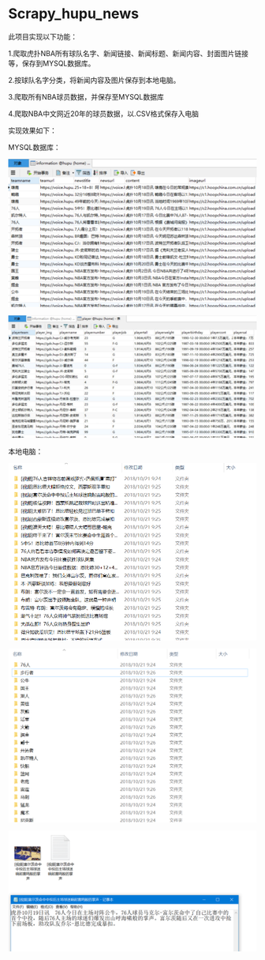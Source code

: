 # Scrapy_hupu_news
此项目实现以下功能：

1.爬取虎扑NBA所有球队名字、新闻链接、新闻标题、新闻内容、封面图片链接等，保存到MYSQL数据库。

2.按球队名字分类，将新闻内容及图片保存到本地电脑。

3.爬取所有NBA球员数据，并保存至MYSQL数据库

4.爬取NBA中文网近20年的球员数据，以.CSV格式保存入电脑

实现效果如下：

MYSQL数据库：


 ![image](https://github.com/gougou-Hub/Scrapy_hupu_news/blob/master/Results_images/news_data.png)
 
 ![image](https://github.com/gougou-Hub/Scrapy_hupu_news/blob/master/Results_images/player_data.JPG)
 
 
 本地电脑：
 
 ![image](https://github.com/gougou-Hub/Scrapy_hupu_news/blob/master/Results_images/news_packages.png)
 
 ![image](https://github.com/gougou-Hub/Scrapy_hupu_news/blob/master/Results_images/Team_pic.png)
 
 ![image](https://github.com/gougou-Hub/Scrapy_hupu_news/blob/master/Results_images/Team_pic2.png)
 
